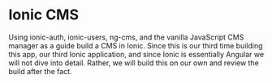 # Ionic CMS

Using ionic-auth, ionic-users, ng-cms, and the vanilla JavaScript CMS manager as a guide build a CMS in Ionic. Since this is our third time building this app, our third Ionic application, and since Ionic is essentially Angular we will not dive into detail. Rather, we will build this on our own and review the build after the fact.

